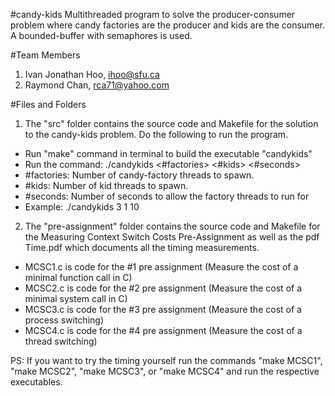 #candy-kids
Multithreaded program to solve the producer-consumer problem where candy factories are the producer and kids are the consumer. A bounded-buffer with semaphores is used.

#Team Members
1. Ivan Jonathan Hoo, ihoo@sfu.ca
2. Raymond Chan, rca71@yahoo.com

#Files and Folders

1) The "src" folder contains the source code and Makefile for the solution to the candy-kids problem. Do the following to run the program.
- Run "make" command in terminal to build the executable "candykids"
- Run the command: ./candykids <#factories> <#kids> <#seconds>
- #factories: Number of candy-factory threads to spawn.
- #kids: Number of kid threads to spawn.
- #seconds: Number of seconds to allow the factory threads to run for
- Example: ./candykids 3 1 10

2) The "pre-assignment" folder contains the source code and Makefile for the Measuring Context Switch Costs Pre-Assignment as well as the pdf Time.pdf which documents all the timing measurements.
- MCSC1.c is code for the #1 pre assignment (Measure the cost of a minimal function call in C)
- MCSC2.c is code for the #2 pre assignment (Measure the cost of a minimal system call in C)
- MCSC3.c is code for the #3 pre assignment (Measure the cost of a process switching)
- MCSC4.c is code for the #4 pre assignment (Measure the cost of a thread switching)

PS: If you want to try the timing yourself run the commands "make MCSC1", "make MCSC2", "make MCSC3", or "make MCSC4" and run the respective executables.